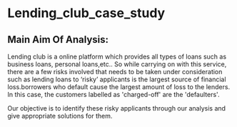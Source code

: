 # Lending_club_case_study
## Main Aim Of Analysis:

Lending club is a online platform which provides all types of loans such as business loans, personal loans,etc.. So while carrying on with this service, there are a few risks involved that needs to be taken under consideration such as lending loans to ‘risky’ applicants is the largest source of financial loss.borrowers who default cause the largest amount of loss to the lenders. In this case, the customers labelled as 'charged-off' are the 'defaulters'. 

Our objective is to identify these risky applicants through our analysis and give appropriate solutions for them.


